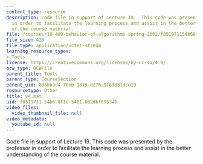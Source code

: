 ```yaml
---
content_type: resource
description: Code file in support of Lecture 19.  This code was presented by the professor
  in order to facilitate the learning process and assist in the better understanding
  of the course material.
file: /courses/18-409-behavior-of-algorithms-spring-2002/f851971154b68f1c3401082dbf695346_v4.mat
file_size: 423
file_type: application/octet-stream
learning_resource_types:
- Tools
license: https://creativecommons.org/licenses/by-nc-sa/4.0/
ocw_type: OCWFile
parent_title: Tools
parent_type: CourseSection
parent_uid: 0d8bbad4-70eb-1815-d276-9f6f831dcd19
resourcetype: Other
title: v4.mat
uid: f8519711-54b6-8f1c-3401-082dbf695346
video_files:
  video_thumbnail_file: null
video_metadata:
  youtube_id: null
---
```

Code file in support of Lecture 19.  This code was presented by the professor in order to facilitate the learning process and assist in the better understanding of the course material.